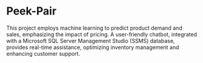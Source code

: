 # Peek-Pair
This project employs machine learning to predict product demand and sales, emphasizing the impact of pricing. A user-friendly chatbot, integrated with a Microsoft SQL Server Management Studio (SSMS) database, provides real-time assistance, optimizing inventory management and enhancing customer support.
